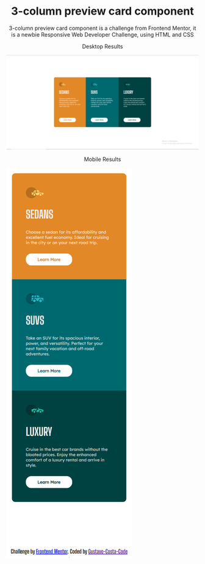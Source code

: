 <h1 align="center">3-column preview card component</h1>
<p align="center">3-column preview card component is a challenge from Frontend Mentor, it is a newbie Responsive Web Developer Challenge, using HTML and CSS</p>
<p align="center">Desktop Results</p>
<img src="desktop results.png">
<p align="center">Mobile Results</p>
<img src="mobile results.png">